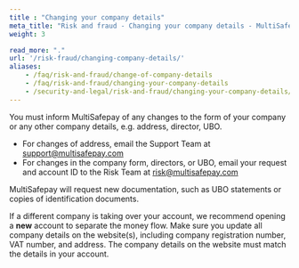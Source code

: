 ```yaml
---
title : "Changing your company details"
meta_title: "Risk and fraud - Changing your company details - MultiSafepay Docs"
weight: 3

read_more: "."
url: '/risk-fraud/changing-company-details/'
aliases:
    - /faq/risk-and-fraud/change-of-company-details
    - /faq/risk-and-fraud/changing-your-company-details
    - /security-and-legal/risk-and-fraud/changing-your-company-details/
---
```

You must inform MultiSafepay of any changes to the form of your company or any other company details, e.g. address, director, UBO. 

* For changes of address, email the Support Team at <support@multisafepay.com>
* For changes in the company form, directors, or UBO, email your request and account ID to the Risk Team at <risk@multisafepay.com>

MultiSafepay will request new documentation, such as UBO statements or copies of identification documents. 

If a different company is taking over your account, we recommend opening a **new** account to separate the money flow. Make sure you update all company details on the website(s), including company registration number, VAT number, and address. The company details on the website must match the details in your account.















